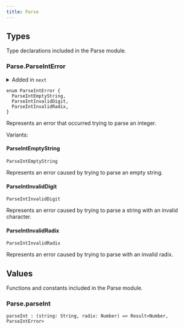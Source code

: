 ```yaml
---
title: Parse
---
```


## Types

Type declarations included in the Parse module.

### Parse.**ParseIntError**

<details disabled>
<summary tabindex="-1">Added in <code>next</code></summary>
No other changes yet.
</details>

```grain
enum ParseIntError {
  ParseIntEmptyString,
  ParseIntInvalidDigit,
  ParseIntInvalidRadix,
}
```

Represents an error that occurred trying to parse an integer.

Variants:

#### ParseIntEmptyString

```grain
ParseIntEmptyString
```

Represents an error caused by trying to parse an empty string.

#### ParseIntInvalidDigit

```grain
ParseIntInvalidDigit
```

Represents an error caused by trying to parse a string with an invalid character.

#### ParseIntInvalidRadix

```grain
ParseIntInvalidRadix
```

Represents an error caused by trying to parse with an invalid radix.

## Values

Functions and constants included in the Parse module.

### Parse.**parseInt**

```grain
parseInt : (string: String, radix: Number) => Result<Number, ParseIntError>
```

